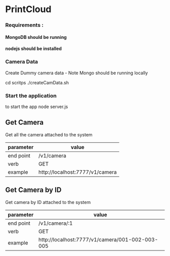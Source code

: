 #  PrintCloud

### Requirements : 
#### MongoDB should be running 
#### nodejs should be installed 
               
               
### Camera Data                
Create Dummy camera data - Note Mongo should be running locally 

cd scritps 
./createCamData.sh

### Start the application 
to start the app 
node server.js 



## Get Camera 
Get all the camera attached to the system 

| parameter   | value                                                                |
|-------------| ---------------------------------------------------------------------|
| end point   | /v1/camera                                            |
| verb        | GET                                                   |
| example     | http://localhost:7777/v1/camera                 | 


## Get Camera by ID 
Get camera by ID attached to the system 

| parameter   | value                                                                |
|-------------| ---------------------------------------------------------------------|
| end point   | /v1/camera/:1                                            |
| verb        | GET                                                 |
| example     | http://localhost:7777/v1/camera/001-002-003-005 | 



